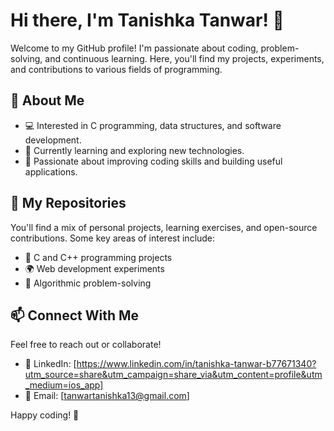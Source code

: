# Hi there, I'm Tanishka Tanwar! 👋

Welcome to my GitHub profile! I'm passionate about coding, problem-solving, and continuous learning. Here, you'll find my projects, experiments, and contributions to various fields of programming.

## 🔹 About Me
- 💻 Interested in C programming, data structures, and software development.
- 🌱 Currently learning and exploring new technologies.
- 🎯 Passionate about improving coding skills and building useful applications.

## 📂 My Repositories
You'll find a mix of personal projects, learning exercises, and open-source contributions. Some key areas of interest include:
- 🚀 C and C++ programming projects
- 🌍 Web development experiments
- 🤖 Algorithmic problem-solving

## 📫 Connect With Me
Feel free to reach out or collaborate!
- 💬 LinkedIn: [https://www.linkedin.com/in/tanishka-tanwar-b77671340?utm_source=share&utm_campaign=share_via&utm_content=profile&utm_medium=ios_app]
- 📧 Email: [tanwartanishka13@gmail.com]

Happy coding! 🚀

